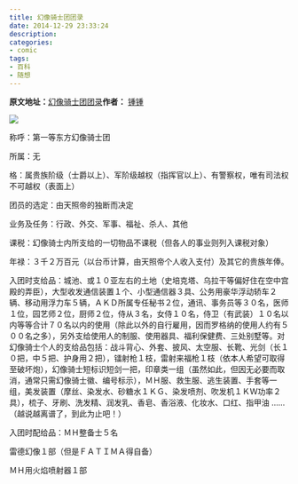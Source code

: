 ```yaml
---
title: 幻像骑士团团录
date: 2014-12-29 23:33:24
description: 
categories:
- comic
tags:
- 百科
- 随想
---
```


<strong>原文地址：</strong><a title="幻像骑士团团录" href="http://blog.sina.com.cn/s/blog_4bd78d11010006s7.html" target="_blank" rel="nofollow">幻像骑士团团录</a><strong>作者：</strong> <a title="锺锺" href="http://blog.sina.com.cn/u/1272417553" target="_blank" rel="nofollow">锺锺</a>

![](http://static.xrp001.tk/wp-content/uploads/2015/06/627689198064884659.jpg)

称呼：第一等东方幻像骑士团

所属：无

格：属贵族阶级（士爵以上）、军阶级越权（指挥官以上）、有警察权，唯有司法权不可越权（表面上）

团员的选定：由天照帝的独断而决定

业务及任务：行政、外交、军事、福祉、杀人、其他

课税：幻像骑士内所支给的一切物品不课税（但各人的事业则列入课税对象）

年禄：３千２万百元（以台币计算，由天照帝个人收入支付）及其它的贵族年俸。

入团时支给品：城池、或１０亚左右的土地（史培克塔、乌拉干等偏好住在空中宫殿的弄臣），大型收发通信装置１个、小型通信器３具、公务用豪华浮动轿车２辆、移动用浮力车５辆，ＡＫＤ所属专任秘书２位，通讯、事务员等３０名，医师１位，园艺师２位，厨师２位，侍从３名，女侍１０名，侍卫（有武装）１０名以内等等合计７０名以内的使用（除此以外的自行雇用，因而罗格纳的使用人约有５００名之多），另外支给使用人的制服、使用器具、福利保健费、三处别墅等。对幻像骑士个人的支给品包括：战斗背心、外套、披风、太空服、长靴、光剑（长１０把，中５把、护身用２把），镭射枪１枝，雷射来福枪１枝（依本人希望可取得至破坏炮），幻像骑士短标识短剑一把，印章类一组（虽然如此，但因无必要而取消，通常只需幻像骑士徽、编号标示），ＭＨ服、救生服、逃生装置、手套等一组，美发装置（摩丝、染发水、砂糖水１ＫＧ、染发喷剂、吹发机１ＫＷ功率２具），梳子、牙刷、洗发精、润发乳、香皂、香浴液、化妆水、口红、指甲油
……（越说越离谱了，到此为止吧！）

入团时配给品：ＭＨ整备士５名

雷德幻像１部（但是ＦＡＴＩＭＡ得自备）

ＭＨ用火焰喷射器１部

